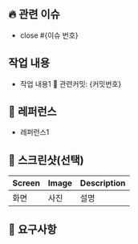 <!--제목: [타입] 기능명 (#이슈번호)-->

## 🔥 관련 이슈
<!-- 이 PR과 관련된 이슈 번호를 작성합니다-->
- close #{이슈 번호}

## 작업 내용
<!--작업한 내용을 간략하게 적습니다. 기여한 사람이 여러 명일 경우 담당자를 `@`로 표시해줍니다.-->
- 작업 내용1 📍 관련커밋: {커밋번호}

## 📑 레퍼런스
<!--참고한 레퍼런스의 URL을 첨부합니다-->
- 레퍼런스1

## 📸 스크린샷(선택)
<!--필요한 경우 사진을 첨부해주세요.|화면|사진|설명| 이 구조를 추가하면 됩니다.-->
|Screen|Image|Description|
|---|---|---|
|화면|사진|설명|

## 🙏 요구사항
<!--테스트가 필요하거나 리뷰어들에게 요청하고 싶은 작업을 작성해주세요-->